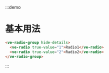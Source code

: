 :::demo

# 基本用法

```html
<ve-radio-group hide-details>
  <ve-radio true-value="1">Radio1</ve-radio>
  <ve-radio true-value="2">Radio2</ve-radio>
</ve-radio-group>
```

:::